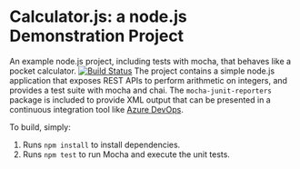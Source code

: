 Calculator.js: a node.js Demonstration Project
==============================================
An example node.js project, including tests with mocha, that behaves like
a pocket calculator.
[![Build Status](https://dev.azure.com/kelvintest/Integrating%20External%20Source%20Control%20with%20Azure%20Pipelines/_apis/build/status/wph-kelvin.calculator?branchName=master)](https://dev.azure.com/kelvintest/Integrating%20External%20Source%20Control%20with%20Azure%20Pipelines/_build/latest?definitionId=53&branchName=master)
The project contains a simple node.js application that exposes REST APIs
to perform arithmetic on integers, and provides a test suite with mocha
and chai.  The `mocha-junit-reporters` package is included to provide XML
output that can be presented in a continuous integration tool like
[Azure DevOps](https://azure.com/devops).

To build, simply:

1. Runs `npm install` to install dependencies.
2. Runs `npm test` to run Mocha and execute the unit tests.

